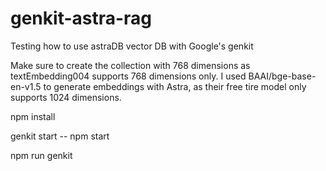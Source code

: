 # genkit-astra-rag
Testing how to use astraDB vector DB with Google's genkit

Make sure to create the collection with 768 dimensions as textEmbedding004 supports 768 dimensions only. I used BAAI/bge-base-en-v1.5 to generate embeddings with Astra, as their free tire model only supports 1024 dimensions.

npm install

genkit start -- npm start

npm run genkit
